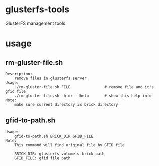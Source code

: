 # glusterfs-tools
GlusterFS management tools

# usage
rm-gluster-file.sh 
-----
    Description:
    	remove files in glusterfs server
    Usage:
    	./rm-gluster-file.sh FILE               # remove file and it's gfid file
    	./rm-gluster-file.sh -h or --help       # show this help info
    Note:
    	make sure current directory is brick directory

gfid-to-path.sh 
-----
    Usage:
    	gfid-to-path.sh BRICK_DIR GFID_FILE
    Note:
    	This command will find original file by GFID file
    
    	BRICK_DIR: glusterfs volume's brick path
    	GFID_FILE: gfid file path
